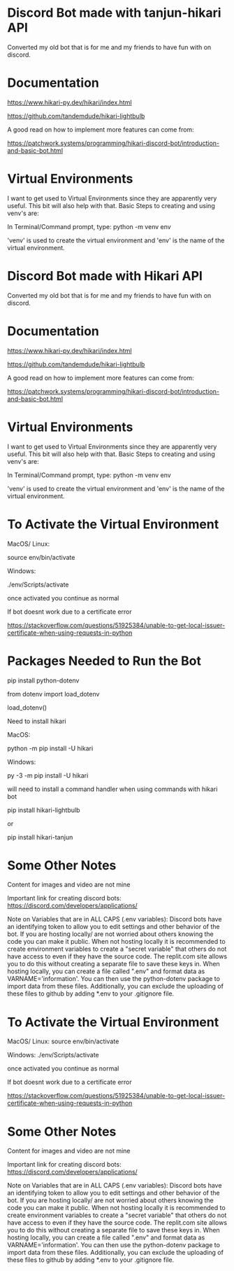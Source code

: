 # Discord Bot made with tanjun-hikari API
Converted my old bot that is for me and my friends to have fun with on discord.

# Documentation
https://www.hikari-py.dev/hikari/index.html

https://github.com/tandemdude/hikari-lightbulb

A good read on how to implement more features can come from:

https://patchwork.systems/programming/hikari-discord-bot/introduction-and-basic-bot.html

# Virtual Environments
I want to get used to Virtual Environments since they are apparently very  useful. This bit will also help with that.
Basic Steps to creating and using venv's are:

In Terminal/Command prompt, type:
python -m venv env

'venv' is used to create the virtual environment and 'env' is the name of the virtual environment.
# Discord Bot made with Hikari API
Converted my old bot that is for me and my friends to have fun with on discord.

# Documentation
https://www.hikari-py.dev/hikari/index.html

https://github.com/tandemdude/hikari-lightbulb

A good read on how to implement more features can come from:

https://patchwork.systems/programming/hikari-discord-bot/introduction-and-basic-bot.html

# Virtual Environments
I want to get used to Virtual Environments since they are apparently very  useful. This bit will also help with that.
Basic Steps to creating and using venv's are:

In Terminal/Command prompt, type:
python -m venv env

'venv' is used to create the virtual environment and 'env' is the name of the virtual environment.

# To Activate the Virtual Environment

MacOS/ Linux:

source env/bin/activate

Windows:

./env/Scripts/activate

once activated you continue as normal

If bot doesnt work due to a certificate error

https://stackoverflow.com/questions/51925384/unable-to-get-local-issuer-certificate-when-using-requests-in-python

# Packages Needed to Run the Bot
pip install python-dotenv

from dotenv import load_dotenv

load_dotenv()

Need to install hikari

MacOS:

python -m pip install -U hikari

Windows:

py -3 -m pip install -U hikari

will need to install a command handler when using commands with hikari bot

pip install hikari-lightbulb

or

pip install hikari-tanjun

# Some Other Notes
Content for images and video are not mine

Important link for creating discord bots: https://discord.com/developers/applications/

Note on Variables that are in ALL CAPS (.env variables):
Discord bots have an identifying token to allow you to edit settings and other behavior of the bot. If you are hosting locally/ are not worried about others knowing the code you can make it public. When not hosting locally it is recommended to create environment variables to create a "secret variable" that others do not have access to even if they have the source code. The replit.com site allows you to do this without creating a separate file to save these keys in.
When hosting locally, you can create a file called ".env" and format data as VARNAME='information'. You can then use the python-dotenv package to import data from these files. Additionally, you can exclude the uploading of these files to github by adding *.env to your .gitignore file.

# To Activate the Virtual Environment

MacOS/ Linux:
source env/bin/activate

Windows:
./env/Scripts/activate

once activated you continue as normal

If bot doesnt work due to a certificate error

https://stackoverflow.com/questions/51925384/unable-to-get-local-issuer-certificate-when-using-requests-in-python

# Some Other Notes
Content for images and video are not mine

Important link for creating discord bots: https://discord.com/developers/applications/

Note on Variables that are in ALL CAPS (.env variables):
Discord bots have an identifying token to allow you to edit settings and other behavior of the bot. If you are hosting locally/ are not worried about others knowing the code you can make it public. When not hosting locally it is recommended to create environment variables to create a "secret variable" that others do not have access to even if they have the source code. The replit.com site allows you to do this without creating a separate file to save these keys in.
When hosting locally, you can create a file called ".env" and format data as VARNAME='information'. You can then use the python-dotenv package to import data from these files. Additionally, you can exclude the uploading of these files to github by adding *.env to your .gitignore file.
